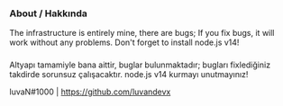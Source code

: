 ### About / Hakkında
The infrastructure is entirely mine, there are bugs; If you fix bugs, it will work without any problems.
Don't forget to install node.js v14!
###
Altyapı tamamiyle bana aittir, buglar bulunmaktadır; bugları fixlediğiniz takdirde sorunsuz çalışacaktır.
node.js v14 kurmayı unutmayınız!

luvaN#1000 | https://github.com/luvandevx
